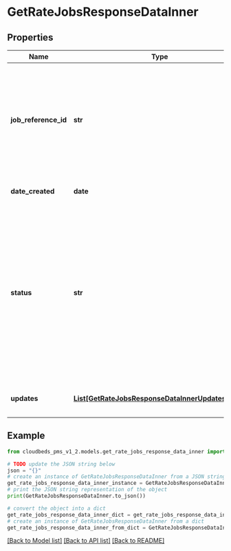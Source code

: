 # GetRateJobsResponseDataInner


## Properties

Name | Type | Description | Notes
------------ | ------------- | ------------- | -------------
**job_reference_id** | **str** | Reference ID for the job created for this update.  This can be used to track success of the batch for this rate update. See getRateJobs or the rate:batch_job | [optional] 
**date_created** | **date** | Rate Job creation datetime | [optional] 
**status** | **str** | Status of the Rate Job. in_progress - job is processing. completed - job has completed successfully. error - there was an error with 1 or more updates requested in this job. Allowed values: in_progressgu, completed, error | [optional] 
**updates** | [**List[GetRateJobsResponseDataInnerUpdatesInner]**](GetRateJobsResponseDataInnerUpdatesInner.md) | Array of actions produced from this job | [optional] 

## Example

```python
from cloudbeds_pms_v1_2.models.get_rate_jobs_response_data_inner import GetRateJobsResponseDataInner

# TODO update the JSON string below
json = "{}"
# create an instance of GetRateJobsResponseDataInner from a JSON string
get_rate_jobs_response_data_inner_instance = GetRateJobsResponseDataInner.from_json(json)
# print the JSON string representation of the object
print(GetRateJobsResponseDataInner.to_json())

# convert the object into a dict
get_rate_jobs_response_data_inner_dict = get_rate_jobs_response_data_inner_instance.to_dict()
# create an instance of GetRateJobsResponseDataInner from a dict
get_rate_jobs_response_data_inner_from_dict = GetRateJobsResponseDataInner.from_dict(get_rate_jobs_response_data_inner_dict)
```
[[Back to Model list]](../README.md#documentation-for-models) [[Back to API list]](../README.md#documentation-for-api-endpoints) [[Back to README]](../README.md)


